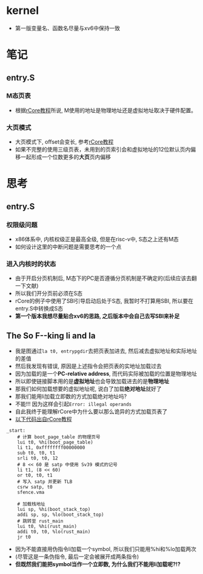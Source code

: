 # kernel
- 第一版变量名、函数名尽量与xv6中保持一致

# 笔记

## entry.S

### M态页表
- 根据[rCore教程](https://rcore-os.github.io/rCore-Tutorial-Book-v3/chapter4/3sv39-implementation-1.html)所说, M使用的地址是物理地址还是虚拟地址取决于硬件配置。

### 大页模式
- 大页模式下, offset会变长, 参考[rCore教程](https://rcore-os.github.io/rCore-Tutorial-Book-v3/chapter4/3sv39-implementation-1.html)
- 如果不完整的使用三级页表，未用到的页索引会和虚拟地址的12位默认页内偏移一起形成一个位数更多的**大页**页内偏移

# 思考

## entry.S

### 权限级问题
- x86体系中, 内核权级正是最高全级, 但是在risc-v中, S态之上还有M态
- 如何设计这里的中断问题是需要思考的一个点

### 进入内核时的状态
- 由于开启分页机制后, M态下的PC是否遵循分页机制是不确定的(后续应该去翻一下文献)
- 所以我们开分页前必须在S态
- rCore的例子中使用了SBI引导启动后处于S态, 我暂时不打算用SBI, 所以要在entry.S中转换成S态
- **第一个版本我想尽量贴合xv6的思路, 之后版本中会自己去写SBI来补足**

## The So F--king **li** and **la**
- 我是图通过```la t0, entrypgdir```去把页表加进去, 然后减去虚拟地址和实际地址的差值
- 然后我发现有错误, 原因是上述指令会把页表的实地址加载过去
- 因为加载的是一个**PC-relative address**, 而代码实际被加载的位置是物理地址
- 所以即使链接脚本用的是**虚拟地址**也会导致加载进去的是**物理地址**
- 那我们如何加载想要的虚拟地址呢, 说白了加载**绝对地址**就好了
- 那我们能用li加载立即数的方式加载绝对地址吗?
- 不能!!! 因为这样会引起```Error: illegal operands```
- 自此我终于能理解rCore中为什么要以那么诡异的方式加载页表了
- [以下代码出自rCore教程](https://rcore-os.github.io/rCore-Tutorial-deploy/docs/lab-3/guide/part-2.html)
```
_start:
    # 计算 boot_page_table 的物理页号
    lui t0, %hi(boot_page_table)
    li t1, 0xffffffff00000000
    sub t0, t0, t1
    srli t0, t0, 12
    # 8 << 60 是 satp 中使用 Sv39 模式的记号
    li t1, (8 << 60)
    or t0, t0, t1
    # 写入 satp 并更新 TLB
    csrw satp, t0
    sfence.vma

    # 加载栈地址
    lui sp, %hi(boot_stack_top)
    addi sp, sp, %lo(boot_stack_top)
    # 跳转至 rust_main
    lui t0, %hi(rust_main)
    addi t0, t0, %lo(rust_main)
    jr t0
```
- 因为不能直接用伪指令li加载一个symbol, 所以我们只能用%hi和%lo加载两次
- (尽管这是一条伪指令, 最后一定会被展开成两条指令)
- **但既然我们能把symbol当作一个立即数, 为什么我们不能用li加载呢?!?**
